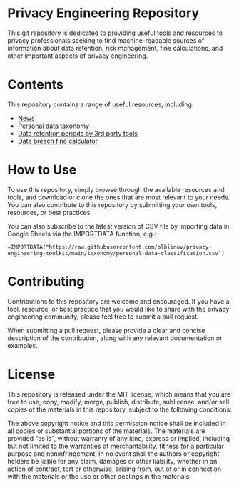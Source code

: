# Privacy Engineering Repository
This git repository is dedicated to providing useful tools and resources to privacy professionals seeking to find machine-readable sources of information about data retention, risk management, fine calculations, and other important aspects of privacy engineering.

# Contents
This repository contains a range of useful resources, including:
- [News](news/)
- [Personal data taxonomy](taxonomy/personal-data-classification.csv)
- [Data retention periods by 3rd party tools](retention/retention-by-tool.csv)
- [Data breach fine calculator](fines/data-breach-calculation.csv)

# How to Use
To use this repository, simply browse through the available resources and tools, and download or clone the ones that are most relevant to your needs. You can also contribute to this repository by submitting your own tools, resources, or best practices.

You can also subscribe to the latest version of CSV file by importing data in Google Sheets via the IMPORTDATA function, e.g.:
```
=IMPORTDATA("https://raw.githubusercontent.com/olblinov/privacy-engineering-toolkit/main/taxonomy/personal-data-classification.csv")
```

# Contributing
Contributions to this repository are welcome and encouraged. If you have a tool, resource, or best practice that you would like to share with the privacy engineering community, please feel free to submit a pull request.

When submitting a pull request, please provide a clear and concise description of the contribution, along with any relevant documentation or examples.

# License
This repository is released under the MIT license, which means that you are free to use, copy, modify, merge, publish, distribute, sublicense, and/or sell copies of the materials in this repository, subject to the following conditions:

The above copyright notice and this permission notice shall be included in all copies or substantial portions of the materials.
The materials are provided "as is", without warranty of any kind, express or implied, including but not limited to the warranties of merchantability, fitness for a particular purpose and noninfringement. In no event shall the authors or copyright holders be liable for any claim, damages or other liability, whether in an action of contract, tort or otherwise, arising from, out of or in connection with the materials or the use or other dealings in the materials.
